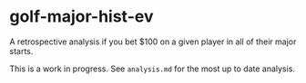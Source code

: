 # golf-major-hist-ev
A retrospective analysis if you bet $100 on a given player in all of their major starts. 


This is a work in progress. 
See `analysis.md` for the most up to date analysis. 
